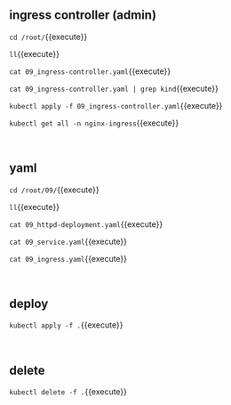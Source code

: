 <br>

## ingress controller (admin)

`cd /root/`{{execute}}

`ll`{{execute}}

`cat 09_ingress-controller.yaml`{{execute}}

`cat 09_ingress-controller.yaml | grep kind`{{execute}}

`kubectl apply -f 09_ingress-controller.yaml`{{execute}}

`kubectl get all -n nginx-ingress`{{execute}}

<br>

## yaml

`cd /root/09/`{{execute}}

`ll`{{execute}}

`cat 09_httpd-deployment.yaml`{{execute}}

`cat 09_service.yaml`{{execute}}

`cat 09_ingress.yaml`{{execute}}

<br>

## deploy

`kubectl apply -f .`{{execute}}

<br>

## delete

`kubectl delete -f .`{{execute}}

